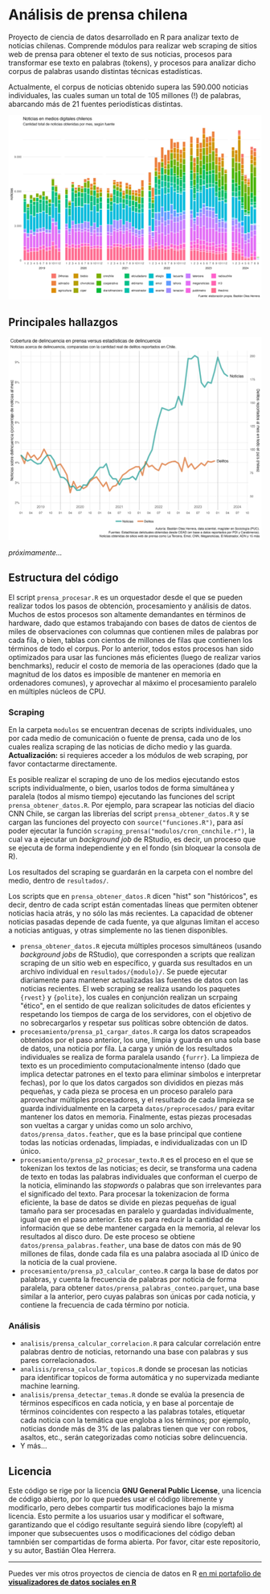 
# Análisis de prensa chilena

Proyecto de ciencia de datos desarrollado en R para analizar texto de noticias chilenas. Comprende módulos para realizar web scraping de sitios web de prensa para obtener el texto de sus noticias, procesos para transformar ese texto en palabras (tokens), y procesos para analizar dicho corpus de palabras usando distintas técnicas estadísticas.

Actualmente, el corpus de noticias obtenido supera las 590.000 noticias individuales, las cuales suman un total de 105 millones (!) de palabras, abarcando más de 21 fuentes periodísticas distintas.

![Gráfico resumen de resultados del scraping de prensa](graficos/datos_prensa_scraping_2024-09-02_a.png)

## Principales hallazgos

![Resultados preliminares: noticias sobre delincuencia versus estadísticas de delitos reportados](graficos/prensa_delincuencia_vs_reporte3b.jpg)

_próximamente..._

## Estructura del código

El script `prensa_procesar.R` es un orquestador desde el que se pueden realizar todos los pasos de obtención, procesamiento y análisis de datos. Muchos de estos procesos son altamente demandantes en términos de hardware, dado que estamos trabajando con bases de datos de cientos de miles de observaciones con columnas que contienen miles de palabras por cada fila, o bien, tablas con cientos de millones de filas que contienen los términos de todo el corpus. Por lo anterior, todos estos procesos han sido optimizados para usar las funciones más eficientes (luego de realizar varios benchmarks), reducir el costo de memoria de las operaciones (dado que la magnitud de los datos es imposible de mantener en memoria en ordenadores comunes), y aprovechar al máximo el procesamiento paralelo en múltiples núcleos de CPU.

### Scraping
En la carpeta `modulos` se encuentran decenas de scripts individuales, uno por cada medio de comunicación o fuente de prensa, cada uno de los cuales realiza scraping de las noticias de dicho medio y las guarda. **Actualización:** si requieres acceder a los módulos de web scraping, por favor contactarme directamente.

Es posible realizar el scraping de uno de los medios ejecutando estos scripts individualmente, o bien, usarlos todos de forma simultánea y paralela (todos al mismo tiempo) ejecutando las funciones del script `prensa_obtener_datos.R`. Por ejemplo, para scrapear las noticias del diacio CNN Chile, se cargan las librerías del script `prensa_obtener_datos.R` y se cargan las funciones del proyecto con `source("funciones.R")`, para así poder ejecutar la función `scraping_prensa("modulos/cron_cnnchile.r")`, la cual va a ejecutar un _background job_ de RStudio, es decir, un proceso que se ejecuta de forma independiente y en el fondo (sin bloquear la consola de R). 

Los resultados del scraping se guardarán en la carpeta con el nombre del medio, dentro de `resultados/`. 

Los scripts que en `prensa_obtener_datos.R` dicen "hist" son "históricos", es decir, dentro de cada script están comentadas líneas que permiten obtener noticias hacia atrás, y no sólo las más recientes. La capacidad de obtener noticias pasadas depende de cada fuente, ya que algunas limitan el acceso a noticias antiguas, y otras simplemente no las tienen disponibles.

- `prensa_obtener_datos.R` ejecuta múltiples procesos simultáneos (usando _background jobs_ de RStudio), que corresponden a scripts que realizan scraping de un sitio web en específico, y guarda sus resultados en un archivo individual en `resultados/{modulo}/`. Se puede ejecutar diariamente para mantener actualizadas las fuentes de datos con las noticias recientes. El web scraping se realiza usando los paquetes `{rvest}` y `{polite}`, los cuales en conjunción realizan un scrpaing "ético", en el sentido de que realizan solicitudes de datos eficientes y respetando los tiempos de carga de los servidores, con el objetivo de no sobrecargarlos y respetar sus políticas sobre obtención de datos.
- `procesamiento/prensa_p1_cargar_datos.R` carga los datos scrapeados obtenidos por el paso anterior, los une, limpia y guarda en una sola base de datos, una noticia por fila. La carga y unión de los resultados individuales se realiza de forma paralela usando `{furrr}`. La limpieza de texto es un procedimiento computacionalmente intenso (dado que implica detectar patrones en el texto para eliminar símbolos e interpretar fechas), por lo que los datos cargados son divididos en piezas más pequeñas, y cada pieza se procesa en un proceso paralelo para aprovechar múltiples procesadores, y el resultado de cada limpieza se guarda individualmente en la carpeta `datos/preprocesados/` para evitar mantener los datos en memoria. Finalmente, estas piezas procesadas son vueltas a cargar y unidas como un solo archivo, `datos/prensa_datos.feather`, que es la base principal que contiene todas las noticias ordenadas, limpiadas, e individualizadas con un ID único.
- `procesamiento/prensa_p2_procesar_texto.R` es el proceso en el que se tokenizan los textos de las noticias; es decir, se transforma una cadena de texto en todas las palabras individuales que conforman el cuerpo de la noticia, eliminando las _stopwords_ o palabras que son irrelevantes para el significado del texto. Para procesar la tokenizacion de forma eficiente, la base de datos se divide en piezas pequeñas de igual tamaño para ser procesadas en paralelo y guardadas individualmente, igual que en el paso anterior. Esto es para reducir la cantidad de información que se debe mantener cargada en la memoria, al relevar los resultados al disco duro. De este proceso se obtiene `datos/prensa_palabras.feather`, una base de datos con más de 90 millones de filas, donde cada fila es una palabra asociada al ID único de la noticia de la cual proviene.
- `procesamiento/prensa_p3_calcular_conteo.R` carga la base de datos por palabras, y cuenta la frecuencia de palabras por noticia de forma paralela, para obtener `datos/prensa_palabras_conteo.parquet`, una base similar a la anterior, pero cuyas palabras son únicas por cada noticia, y contiene la frecuencia de cada término por noticia.

### Análisis
- `analisis/prensa_calcular_correlacion.R` para calcular correlación entre palabras dentro de noticias, retornando una base con palabras y sus pares correlacionados.
- `analisis/prensa_calcular_topicos.R` donde se procesan las noticias para identificar topicos de forma automática y no supervizada mediante machine learning.
- `analisis/prensa_detectar_temas.R` donde se evalúa la presencia de términos específicos en cada noticia, y en base al porcentaje de términos coincidentes con respecto a las palabras totales, etiquetar cada noticia con la temática que engloba a los términos; por ejemplo, noticias donde más de 3% de las palabras tienen que ver con robos, asaltos, etc., serán categorizadas como noticias sobre delincuencia.
- Y más...


## Licencia
Este código se rige por la licencia **GNU General Public License**, una licencia de código abierto, por lo que puedes usar el código libremente y modificarlo, pero debes compartir tus modificaciones bajo la misma licencia. Esto permite a los usuarios usar y modificar el software, garantizando que el código resultante seguirá siendo libre (copyleft) al imponer que subsecuentes usos o modificaciones del código deban tamnbién ser compartidas de forma abierta. Por favor, citar este repositorio, y su autor, Bastián Olea Herrera.


----
 
Puedes ver mis otros proyectos de ciencia de datos en R [en mi portafolio de **visualizadores de datos sociales en R**](https://bastianolea.github.io/shiny_apps/)
